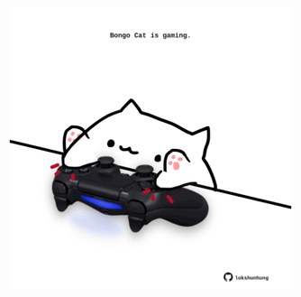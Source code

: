 <!-- built at 01/07/2025, 03:28:28 UTC -->
<p align="center">
  <img width="500" height="500" src="./ReadmeImage.svg">
</p>
